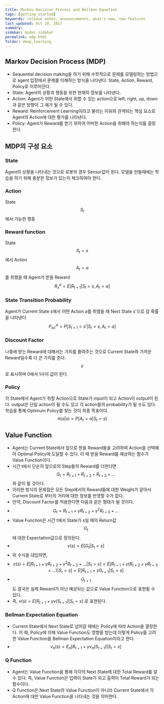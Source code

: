 ```yaml
---
title: Markov Decision Process and Bellman Equation
tags: [getting_started]
keywords: release notes, announcements, what's new, new features
last_updated: Oct 10, 2017
summary:
sidebar: mydoc_sidebar
permalink: mdp.html
folder: deep_learning
---
```


## Markov Decision Process (MDP)
-  Sequential decision making을 하기 위해 수학적으로 문제를 모델링하는 방법으로 agent 입장에서 문제를 이해하는 방식을 나타낸다. State, Action, Reward, Policy로 이루어진다.
-  State: Agent의 상황과 행동을 위한 현재의 정보를 나타낸다.
-  Action: Agent가 어떤 State에서 취할 수 있는 action으로 left, right, up, down과 같은 방향이 그 예가 될 수 있다.
-  Reward: Reinforcement Learning이라고 불리는 이유와 관계되는 핵심 요소로 Agent의 Action에 대한 평가를 나타낸다.
-  Policy: Agent가 Reward를 받기 위하여 어떠한 Action을 취해야 하는지를 결정한다.


## MDP의 구성 요소
### State
Agent의 상황을 나타내는 것으로 로봇의 경우 Sensor값이 된다.
모델을 만들때에는 학습을 하기 위해 충분한 정보가 있는지 체크하여야 한다.
### Action
State $${ S }_{ t }$$에서 가능한 행동
### Reward function
State $${ S }_{ t }=s$$에서 Action $${ A }_{ t }=a$$를 취했을 때 Agent가 받을 Reward
$${ { R }_{ s }^{ a } }=E[{ R }_{ t+1 }|{ S }_{ t }=s,{ A }_{ t }=a]$$
### State Transition Probability
Agent가 Current State s에서 어떤 Action a를 취했을 때 Next State s'으로 갈 확률을 나타낸다.
$${ { P }_{ ss' }^{ a } }=P[{ S }_{ t+1 }=s'|{ S }_{ t }=s,{ A }_{ t }=a]$$
### Discount Factor
나중에 받는 Reward에 대해서는 가치를 줄여주는 것으로 Current State와 가까운 Reward일수록 더 큰 가치를 준다.
$$\gamma$$로 표시하며 0에서 1사이 값이 된다.
### Policy
각 State에서 Agent가 취할 Action으로 State가 input이 되고 Action이 output이 된다.
output은 단일 action이 될 수도 있고 각 action들의 probability가 될 수도 있다.
학습을 통해 Optimum Policy를 찾는 것이 최종 목표이다.
$${ \pi (a|s) }=P[{ A }_{ t }=a|{ S }_{ t }=s]$$

## Value Function
-  Agent는 Current State에서 앞으로 받을 Reward들을 고려하여 Action을 선택해야 Optimal Policy에 도달할 수 있다. 이 때 받을 Reward를 예상하는 함수가 Value Function이다.
-  시간 t에서 단순히 앞으로의 Step들의 Reward를 더한다면 $${ G }_{ t }={ R }_{ t+1 }+{ R }_{ t+2 }+{ R }_{ t+3 }+...$$와 같이 될 것이다.
-  이러한 방식의 문제점은 모든 Step에서의 Reward들에 대한 Weight가 같아서 Current State로 부터의 거리에 대한 정보를 반영할 수가 없다.
-  만약, Discount Factor를 적용한다면 다음과 같은 형태가 될 것이다.
-  $${ G }_{ t }={ R }_{ t+1 }+\gamma{ R }_{ t+2 }+{ \gamma }^{ 2 }{ R }_{ t+3 }+...$$
-  Value Function은 시간 t에서 State가 s일 때의 Return값 $${ G }_{ t }$$에 대한 Expectation값으로 정의된다.
-  $$v(s) = E[{G}_{t}|{S}_{t}=s]$$
-  위 수식을 대입하면,
-  $$v(s)=E[{ R }_{ t+1 }+\gamma{ R }_{ t+2 }+{ \gamma }^{ 2 }{ R }_{ t+3 }+...|{S}_{t}=s] = E[{ R }_{ t+1 }+\gamma({ R }_{ t+2 }+\gamma{ R }_{ t+3 }+...)|{S}_{t}=s] = E[{ R }_{ t+1 }+\gamma{G}_{t+1}|{S}_{t}=s]$$
- $${G}_{t+1}$$도 결국은 실제 Reward가 아닌 예상되는 값으로 Value Function으로 표현될 수 있다.
- 즉, $v(s)=E[{ R }_{ t+1 }+\gamma v({S}_{t+1})|{S}_{t}=s]$ 로 표현된다.

### Bellman Expectation Equation
- Current State에서 Next State로 넘어갈 때에는 Policy에 따라 Action을 결정한다. 이 때, Policy에 의해 Value Function도 영향을 받는데 이렇게 Policy를 고려한 Value Function을 Bellman Expectation Equation이라고 한다.
- $${v}_{\pi}(s)={E}_{\pi}[{ R }_{ t+1 }+\gamma {v}_{\pi}({S}_{t+1})|{S}_{t}=s]$$

### Q Function
- Agent는 Value Function을 통해 각각의 Next State에 대한 Total Reward를 알 수 있다. 즉, Value Function은 입력이 State가 되고 출력이 Total Reward가 되는 함수이다.
- Q Function은 Next State의 Value Function이 아니라 Current State에서 각 Action에 대한 Value Function을 나타내는 것을 의미한다.
